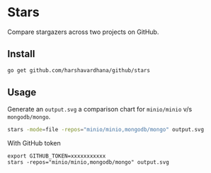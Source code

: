 # Stars

Compare stargazers across two projects on GitHub.

## Install

```sh
go get github.com/harshavardhana/github/stars
```

## Usage

Generate an `output.svg` a comparison chart for `minio/minio` v/s `mongodb/mongo`.
```sh
stars -mode=file -repos="minio/minio,mongodb/mongo" output.svg
```

With GitHub token
```
export GITHUB_TOKEN=xxxxxxxxxxx
stars -repos="minio/minio,mongodb/mongo" output.svg
```

